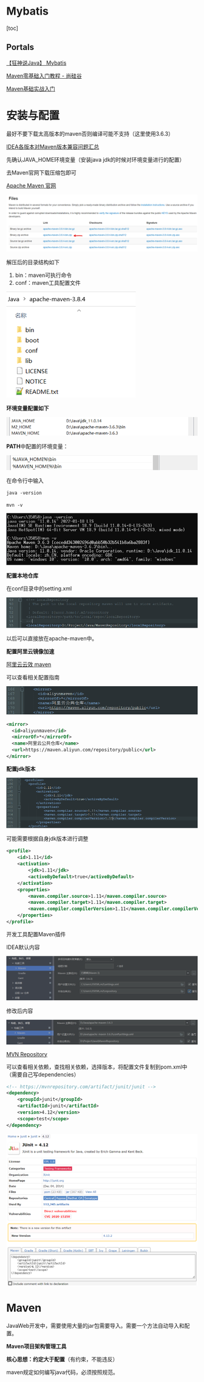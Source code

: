 # Mybatis

[toc]

## Portals

[【狂神说Java】 Mybatis](https://www.bilibili.com/video/BV1NE411Q7Nx)

[Maven零基础入门教程 - 尚硅谷](https://www.bilibili.com/video/BV1TW411g7hP)

[Maven基础实战入门](https://www.bilibili.com/video/BV1x5411P7Hh)

# 安装与配置

最好不要下载太高版本的maven否则编译可能不支持（这里使用3.6.3）

[IDEA各版本对Maven版本兼容问题汇总](https://libin9ioak.blog.csdn.net/article/details/117571120)

先确认JAVA_HOME环境变量（安装java jdk的时候对环境变量进行的配置）

去Maven官网下载压缩包即可

[Apache Maven 官网](https://maven.apache.org/)

![](Pics/maven001.png)

解压后的目录结构如下
1. bin：maven可执行命令
2. conf：maven工具配置文件

![](Pics/maven002.png)

**环境变量配置如下**

![](Pics/maven010.png)

**PATH**中配置的环境变量：

![](Pics/maven011.png)

在命令行中输入
```
java -version

mvn -v
```

![](Pics/maven003.png)

**配置本地仓库**

在conf目录中的setting.xml

![](Pics/maven004.png)

以后可以直接放在apache-maven中。

**配置阿里云镜像加速**

[阿里云云效 maven](https://developer.aliyun.com/mvn/guide)

可以查看相关配置指南

![](Pics/maven005.png)

```xml
<mirror>
  <id>aliyunmaven</id>
  <mirrorOf>*</mirrorOf>
  <name>阿里云公共仓库</name>
  <url>https://maven.aliyun.com/repository/public</url>
</mirror>
```

**配置jdk版本**

![](Pics/maven006.png)

可能需要根据自身jdk版本进行调整

```xml
<profile>
    <id>1.11</id>
    <activation>
        <jdk>1.11</jdk>
        <activeByDefault>true</activeByDefault>
    </activation>
    <properties>
        <maven.compiler.source>1.11</maven.compiler.source>
        <maven.compiler.target>1.11</maven.compiler.target>
        <maven.compiler.compilerVersion>1.11</maven.compiler.compilerVersion>
    </properties>
</profile>
```

开发工具配置Maven插件

IDEA默认内容

![](Pics/maven008.png)

修改后内容

![](Pics/maven009.png)

[MVN Repository](https://mvnrepository.com/)

可以查看相关依赖，查找相关依赖，选择版本，将配置文件复制到pom.xml中（需要自己写dependencies）

```xml
<!-- https://mvnrepository.com/artifact/junit/junit -->
<dependency>
    <groupId>junit</groupId>
    <artifactId>junit</artifactId>
    <version>4.12</version>
    <scope>test</scope>
</dependency>
```
![](Pics/maven007.png)


# Maven

JavaWeb开发中，需要使用大量的jar包需要导入。需要一个方法自动导入和配置。

**Maven项目架构管理工具**

**核心思想：约定大于配置**（有约束，不能违反）

maven规定如何编写java代码，必须按照规范。

